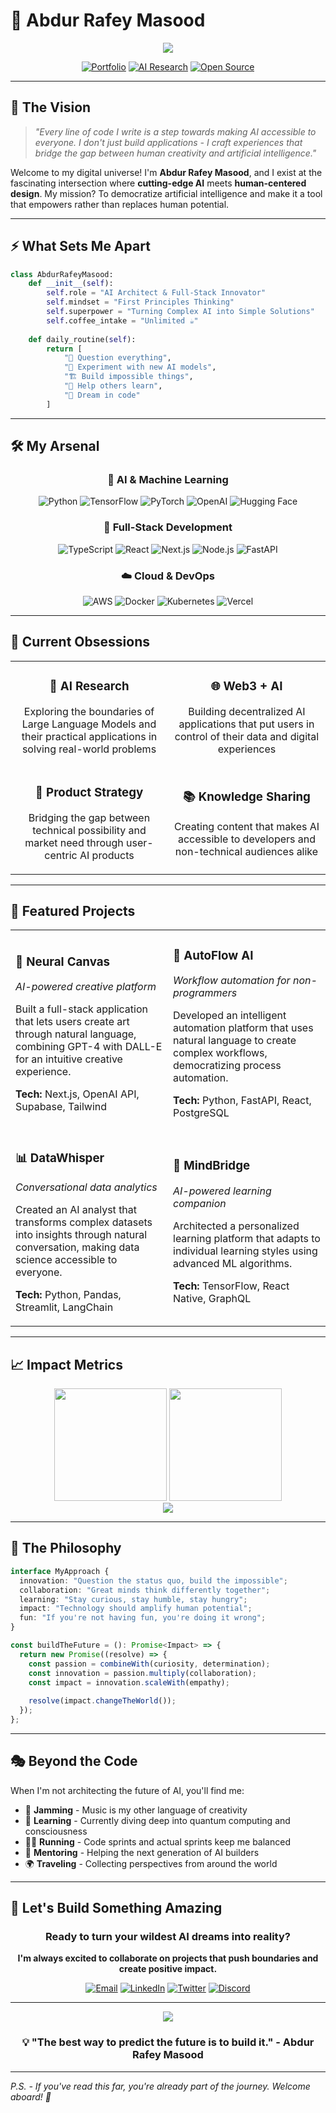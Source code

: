 # 🚀 Abdur Rafey Masood

<div align="center">
  <img src="https://readme-typing-svg.herokuapp.com/?lines=Building+the+Future+with+AI;Crafting+Intelligent+Solutions;Code+%2B+AI+%3D+Magic&font=Fira%20Code&center=true&width=600&height=50&duration=4000&pause=1000">
</div>

<div align="center">
  
  [![Portfolio](https://img.shields.io/badge/🌐_Portfolio-rafey.ai-FF6B6B?style=for-the-badge&labelColor=000000)](https://rafey.ai)
  [![AI Research](https://img.shields.io/badge/🤖_AI_Research-Active-4ECDC4?style=for-the-badge&labelColor=000000)]()
  [![Open Source](https://img.shields.io/badge/💻_Open_Source-Contributor-45B7D1?style=for-the-badge&labelColor=000000)]()
  
</div>

---

## 🎯 The Vision

> *"Every line of code I write is a step towards making AI accessible to everyone. I don't just build applications - I craft experiences that bridge the gap between human creativity and artificial intelligence."*

Welcome to my digital universe! I'm **Abdur Rafey Masood**, and I exist at the fascinating intersection where **cutting-edge AI** meets **human-centered design**. My mission? To democratize artificial intelligence and make it a tool that empowers rather than replaces human potential.

---

## ⚡ What Sets Me Apart

```python
class AbdurRafeyMasood:
    def __init__(self):
        self.role = "AI Architect & Full-Stack Innovator"
        self.mindset = "First Principles Thinking"
        self.superpower = "Turning Complex AI into Simple Solutions"
        self.coffee_intake = "Unlimited ☕"
        
    def daily_routine(self):
        return [
            "🌅 Question everything",
            "🔬 Experiment with new AI models", 
            "🏗️ Build impossible things",
            "🤝 Help others learn",
            "🌙 Dream in code"
        ]
```

---

## 🛠️ My Arsenal

<div align="center">

### 🧠 AI & Machine Learning
![Python](https://img.shields.io/badge/Python-FFD43B?style=for-the-badge&logo=python&logoColor=blue)
![TensorFlow](https://img.shields.io/badge/TensorFlow-FF6F00?style=for-the-badge&logo=tensorflow&logoColor=white)
![PyTorch](https://img.shields.io/badge/PyTorch-EE4C2C?style=for-the-badge&logo=pytorch&logoColor=white)
![OpenAI](https://img.shields.io/badge/OpenAI-412991?style=for-the-badge&logo=openai&logoColor=white)
![Hugging Face](https://img.shields.io/badge/🤗_Hugging_Face-FFD21E?style=for-the-badge&logoColor=black)

### 🚀 Full-Stack Development
![TypeScript](https://img.shields.io/badge/TypeScript-007ACC?style=for-the-badge&logo=typescript&logoColor=white)
![React](https://img.shields.io/badge/React-20232A?style=for-the-badge&logo=react&logoColor=61DAFB)
![Next.js](https://img.shields.io/badge/Next.js-000000?style=for-the-badge&logo=nextdotjs&logoColor=white)
![Node.js](https://img.shields.io/badge/Node.js-339933?style=for-the-badge&logo=nodedotjs&logoColor=white)
![FastAPI](https://img.shields.io/badge/FastAPI-009688?style=for-the-badge&logo=fastapi&logoColor=white)

### ☁️ Cloud & DevOps
![AWS](https://img.shields.io/badge/AWS-232F3E?style=for-the-badge&logo=amazon-aws&logoColor=white)
![Docker](https://img.shields.io/badge/Docker-2496ED?style=for-the-badge&logo=docker&logoColor=white)
![Kubernetes](https://img.shields.io/badge/Kubernetes-326CE5?style=for-the-badge&logo=kubernetes&logoColor=white)
![Vercel](https://img.shields.io/badge/Vercel-000000?style=for-the-badge&logo=vercel&logoColor=white)

</div>

---

## 🎨 Current Obsessions

<div align="center">
  <table>
    <tr>
      <td align="center" width="50%">
        <h3>🤖 AI Research</h3>
        <p>Exploring the boundaries of Large Language Models and their practical applications in solving real-world problems</p>
      </td>
      <td align="center" width="50%">
        <h3>🌐 Web3 + AI</h3>
        <p>Building decentralized AI applications that put users in control of their data and digital experiences</p>
      </td>
    </tr>
    <tr>
      <td align="center" width="50%">
        <h3>🎯 Product Strategy</h3>
        <p>Bridging the gap between technical possibility and market need through user-centric AI products</p>
      </td>
      <td align="center" width="50%">
        <h3>📚 Knowledge Sharing</h3>
        <p>Creating content that makes AI accessible to developers and non-technical audiences alike</p>
      </td>
    </tr>
  </table>
</div>

---

## 💫 Featured Projects

<div align="center">
  <table>
    <tr>
      <td width="50%">
        <h3>🧠 Neural Canvas</h3>
        <p><em>AI-powered creative platform</em></p>
        <p>Built a full-stack application that lets users create art through natural language, combining GPT-4 with DALL-E for an intuitive creative experience.</p>
        <p><strong>Tech:</strong> Next.js, OpenAI API, Supabase, Tailwind</p>
      </td>
      <td width="50%">
        <h3>🤖 AutoFlow AI</h3>
        <p><em>Workflow automation for non-programmers</em></p>
        <p>Developed an intelligent automation platform that uses natural language to create complex workflows, democratizing process automation.</p>
        <p><strong>Tech:</strong> Python, FastAPI, React, PostgreSQL</p>
      </td>
    </tr>
    <tr>
      <td width="50%">
        <h3>📊 DataWhisper</h3>
        <p><em>Conversational data analytics</em></p>
        <p>Created an AI analyst that transforms complex datasets into insights through natural conversation, making data science accessible to everyone.</p>
        <p><strong>Tech:</strong> Python, Pandas, Streamlit, LangChain</p>
      </td>
      <td width="50%">
        <h3>🎯 MindBridge</h3>
        <p><em>AI-powered learning companion</em></p>
        <p>Architected a personalized learning platform that adapts to individual learning styles using advanced ML algorithms.</p>
        <p><strong>Tech:</strong> TensorFlow, React Native, GraphQL</p>
      </td>
    </tr>
  </table>
</div>

---

## 📈 Impact Metrics

<div align="center">
  <img height="180em" src="https://github-readme-stats.vercel.app/api?username=abdurmasood&show_icons=true&hide_border=true&count_private=true&include_all_commits=true&theme=radical&bg_color=0D1117&text_color=FFFFFF&icon_color=FF6B6B&title_color=4ECDC4" />
  <img height="180em" src="https://github-readme-stats.vercel.app/api/top-langs/?username=abdurmasood&layout=compact&hide_border=true&theme=radical&bg_color=0D1117&text_color=FFFFFF&title_color=4ECDC4" />
</div>

<div align="center">
  <img src="https://github-readme-streak-stats.herokuapp.com/?user=abdurmasood&theme=radical&hide_border=true&background=0D1117&stroke=FF6B6B&ring=4ECDC4&fire=FF6B6B&currStreakLabel=FFFFFF" />
</div>

---

## 🌟 The Philosophy

```typescript
interface MyApproach {
  innovation: "Question the status quo, build the impossible";
  collaboration: "Great minds think differently together";
  learning: "Stay curious, stay humble, stay hungry";
  impact: "Technology should amplify human potential";
  fun: "If you're not having fun, you're doing it wrong";
}

const buildTheFuture = (): Promise<Impact> => {
  return new Promise((resolve) => {
    const passion = combineWith(curiosity, determination);
    const innovation = passion.multiply(collaboration);
    const impact = innovation.scaleWith(empathy);
    
    resolve(impact.changeTheWorld());
  });
};
```

---

## 🎭 Beyond the Code

When I'm not architecting the future of AI, you'll find me:

- 🎸 **Jamming** - Music is my other language of creativity
- 📖 **Learning** - Currently diving deep into quantum computing and consciousness
- 🏃‍♂️ **Running** - Code sprints and actual sprints keep me balanced
- 🎯 **Mentoring** - Helping the next generation of AI builders
- 🌍 **Traveling** - Collecting perspectives from around the world

---

## 🚀 Let's Build Something Amazing

<div align="center">

### Ready to turn your wildest AI dreams into reality?

**I'm always excited to collaborate on projects that push boundaries and create positive impact.**

[![Email](https://img.shields.io/badge/📧_Email-rafey%40rafey.ai-EA4335?style=for-the-badge&logo=gmail&logoColor=white)](mailto:rafey@rafey.ai)
[![LinkedIn](https://img.shields.io/badge/💼_LinkedIn-Connect-0077B5?style=for-the-badge&logo=linkedin&logoColor=white)](https://linkedin.com/in/abdurrafeymasood)
[![Twitter](https://img.shields.io/badge/🐦_Twitter-Follow-1DA1F2?style=for-the-badge&logo=twitter&logoColor=white)](https://twitter.com/abdurrafeymasood)
[![Discord](https://img.shields.io/badge/💬_Discord-Chat-5865F2?style=for-the-badge&logo=discord&logoColor=white)](https://discord.gg/abdurrafeymasood)

</div>

---

<div align="center">
  <img src="https://komarev.com/ghpvc/?username=abdurrafeymasood&style=for-the-badge&color=FF6B6B&label=CURIOUS+MINDS+VISITED" />
</div>

<div align="center">
  <h3>💡 "The best way to predict the future is to build it." - Abdur Rafey Masood</h3>
</div>

---

*P.S. - If you've read this far, you're already part of the journey. Welcome aboard! 🚀* 
